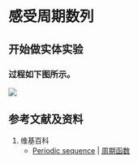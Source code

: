 # 感受周期数列

## 开始做实体实验

### 过程如下图所示。

![](/images/数论/典型数列/感受周期数列/1a1.jpg)

## 参考文献及资料

1. 维基百科
	- [Periodic sequence](https://en.wikipedia.org/wiki/Periodic_sequence) | [周期函数](https://zh.wikipedia.org/wiki/%E5%91%A8%E6%9C%9F%E5%87%BD%E6%95%B0) 